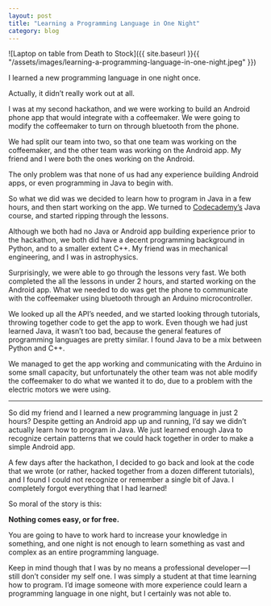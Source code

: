 ```yaml
---
layout: post
title: "Learning a Programming Language in One Night"
category: blog
---
```


![Laptop on table from Death to Stock]({{ site.baseurl }}{{ "/assets/images/learning-a-programming-language-in-one-night.jpeg" }})

I learned a new programming language in one night once.

Actually, it didn’t really work out at all.

I was at my second hackathon, and we were working to build an Android phone app that would integrate with a coffeemaker. We were going to modify the coffeemaker to turn on through bluetooth from the phone.

We had split our team into two, so that one team was working on the coffeemaker, and the other team was working on the Android app. My friend and I were both the ones working on the Android.

The only problem was that none of us had any experience building Android apps, or even programming in Java to begin with.

So what we did was we decided to learn how to program in Java in a few hours, and then start working on the app. We turned to [Codecademy’s](https://www.codecademy.com) Java course, and started ripping through the lessons.

Although we both had no Java or Android app building experience prior to the hackathon, we both did have a decent programming background in Python, and to a smaller extent C++. My friend was in mechanical engineering, and I was in astrophysics.

Surprisingly, we were able to go through the lessons very fast. We both completed the all the lessons in under 2 hours, and started working on the Android app. What we needed to do was get the phone to communicate with the coffeemaker using bluetooth through an Arduino microcontroller.

We looked up all the API’s needed, and we started looking through tutorials, throwing together code to get the app to work. Even though we had just learned Java, it wasn’t too bad, because the general features of programming languages are pretty similar. I found Java to be a mix between Python and C++.

We managed to get the app working and communicating with the Arduino in some small capacity, but unfortunately the other team was not able modify the coffeemaker to do what we wanted it to do, due to a problem with the electric motors we were using.

---

So did my friend and I learned a new programming language in just 2 hours? Despite getting an Android app up and running, I’d say we didn’t actually learn how to program in Java. We just learned enough Java to recognize certain patterns that we could hack together in order to make a simple Android app.

A few days after the hackathon, I decided to go back and look at the code that we wrote (or rather, hacked together from a dozen different tutorials), and I found I could not recognize or remember a single bit of Java. I completely forgot everything that I had learned!

So moral of the story is this:

**Nothing comes easy, or for free.**

You are going to have to work hard to increase your knowledge in something, and one night is not enough to learn something as vast and complex as an entire programming language.

Keep in mind though that I was by no means a professional developer — I still don’t consider my self one. I was simply a student at that time learning how to program. I’d image someone with more experience could learn a programming language in one night, but I certainly was not able to.
